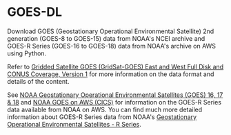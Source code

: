 # GOES-DL
Download GOES (Geostationary Operational Environmental Satellite) 2nd
generation (GOES-8 to GOES-15) data from NOAA's NCEI archive and GOES-R Series
(GOES-16 to GOES-18) data from NOAA's archive on AWS using Python.

Refer to [Gridded Satellite GOES (GridSat-GOES) East and West Full Disk and
CONUS Coverage, Version 1][1] for more information on the data format and
details of the content.

See [NOAA Geostationary Operational Environmental Satellites (GOES) 16, 17 &
18][2] and [NOAA GOES on AWS (CICS)][3] for information on the GOES-R Series
data available from NOAA on AWS. You can find much more detailed information
about GOES-R Series data from NOAA's [Geostationary Operational Environmental
Satellites - R Series][4].

[1]: https://www.ncei.noaa.gov/access/metadata/landing-page/bin/iso?id=gov.noaa.ncdc:C00993
[2]: https://registry.opendata.aws/noaa-goes/
[3]: https://docs.opendata.aws/noaa-goes16/cics-readme.html
[4]: https://www.goes-r.gov/
